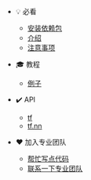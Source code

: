 * 💡 必看
    * [安装依赖包](zh-cn/essentials/installation.md)
    * [介绍](zh-cn/essentials/introduction.md)
    * [注意事项](zh-cn/essentials/tips.md)


* 🎓 教程
    * [例子](zh-cn/tutorials/examples.md)


* ✔️ API
    * [tf](api/tf.md)
    * [tf.nn](api/tf.nn.md)


* ❤️ 加入专业团队
    * [帮忙写点代码](zh-cn/contribute/contribute.md)
    * [联系一下专业团队](zh-cn/contribute/contact.md)

